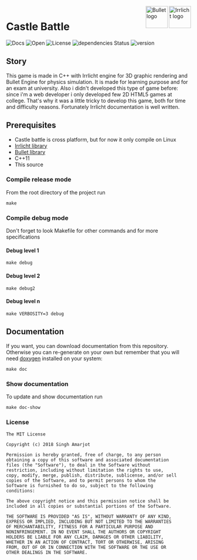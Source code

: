 <a href="http://irrlicht.sourceforge.net/">
    <img src="http://irrlicht.sourceforge.net/images/irrlicht_logo.png" alt="Irrlicht logo" title="Irrlicht" align="right" height="60" />
</a>
<a href="http://bulletphysics.org/wordpress/">
    <img src="http://bulletphysics.org/wordpress/wp-content/themes/atahualpa333/images/bullet_logo-210-86.png" alt="Bullet logo" title="Bullet" align="right" height="60" />
</a>

# Castle Battle

![Docs](https://img.shields.io/badge/docs-99%25-blue.svg) ![Open](https://camo.githubusercontent.com/2091d99fb3b1ea0dcacb2ce564d5a3fc099c9ee7/68747470733a2f2f6261646765732e66726170736f66742e636f6d2f6f732f76322f6f70656e2d736f757263652e7376673f763d313032)
![License](https://img.shields.io/github/license/mashape/apistatus.svg)
![dependencies Status](https://david-dm.org/boennemann/badges/status.svg)
![version](https://img.shields.io/badge/version-1.0-orange.svg)
## Story
This game is made in C++ with Irrlicht engine for 3D graphic rendering and Bullet Engine for physics simulation. It is made for learning purpose and for an exam at university. Also i didn't developed this type of game before: since i'm a web developer i only developed few 2D HTML5 games at college. That's why it was a little tricky to develop this game, both for time and difficulty reasons. Fortunately Irrlicht documentation is well written.
## Prerequisites
* Castle battle is cross platform, but for now it only compile on Linux
* [Irrlicht library](http://irrlicht.sourceforge.net)
* [Bullet library](http://bulletphysics.org/wordpress)
* C++11
* This source

### Compile release mode
From the root directory of the project run
```
make
```
### Compile debug mode
Don't forget to look Makefile for other commands and for more specifications
#### Debug level 1
```
make debug
```
#### Debug level 2
```
make debug2
```
#### Debug level n
```
make VERBOSITY=3 debug
```
## Documentation
If you want, you can download documentation from this repository.
Otherwise you can re-generate on your own but remember that you will need [doxygen](http://www.stack.nl/~dimitri/doxygen/index.html) installed on your system:
```
make doc
```
### Show documentation
To update and show documentation run
```
make doc-show
```
### License
```
The MIT License

Copyright (c) 2018 Singh Amarjot

Permission is hereby granted, free of charge, to any person
obtaining a copy of this software and associated documentation
files (the "Software"), to deal in the Software without
restriction, including without limitation the rights to use,
copy, modify, merge, publish, distribute, sublicense, and/or sell
copies of the Software, and to permit persons to whom the
Software is furnished to do so, subject to the following
conditions:

The above copyright notice and this permission notice shall be
included in all copies or substantial portions of the Software.

THE SOFTWARE IS PROVIDED "AS IS", WITHOUT WARRANTY OF ANY KIND,
EXPRESS OR IMPLIED, INCLUDING BUT NOT LIMITED TO THE WARRANTIES
OF MERCHANTABILITY, FITNESS FOR A PARTICULAR PURPOSE AND
NONINFRINGEMENT. IN NO EVENT SHALL THE AUTHORS OR COPYRIGHT
HOLDERS BE LIABLE FOR ANY CLAIM, DAMAGES OR OTHER LIABILITY,
WHETHER IN AN ACTION OF CONTRACT, TORT OR OTHERWISE, ARISING
FROM, OUT OF OR IN CONNECTION WITH THE SOFTWARE OR THE USE OR
OTHER DEALINGS IN THE SOFTWARE.
```
